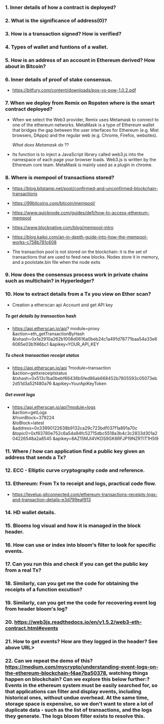 ### 1. Inner details of how a contract is deployed?

### 2. What is the significance of address(0)?

### 3. How is a transaction signed? How is verified?


### 4. Types of wallet and funtions of a wallet.

### 5. How is an address of an account in Ethereum derived? How about in Bitcoin?


### 6. Inner details of proof of stake consensus.

* https://bitfury.com/content/downloads/pos-vs-pow-1.0.2.pdf

### 7. When we deploy from Remix on Ropsten where is the smart contract deployed?

* When we select the Web3 provider, Remix uses Metamask to connect to one of the ethereum networks. MetaMask is a type of Ethereum wallet that bridges the gap between the user interfaces for Ethereum (e.g. Mist browsers, DApps) and the regular web (e.g. Chrome, Firefox, websites).


  _What does Metamask do_ ??

* Its function is to inject a JavaScript library called web3.js into the namespace of each page your browser loads. Web3.js is written by the Ethereum core team.   MetaMask is mainly used as a plugin in chrome.


### 8. Where is mempool of transactions stored?

* https://blog.bitstamp.net/post/confirmed-and-unconfirmed-blockchain-transactions
* https://99bitcoins.com/bitcoin/mempool/
* https://www.quicknode.com/guides/defi/how-to-access-ethereum-mempool
* https://www.blocknative.com/blog/mempool-intro
* https://blog.kaiko.com/an-in-depth-guide-into-how-the-mempool-works-c758b781c608

* The transaction pool is not stored on the blockchain: it is the set of transactions that are used to feed new blocks. Nodes store it in memory, and a poolstate.bin file when the node exits

### 9. How does the consensus process work in private chains such as multichain? in Hyperledger?


### 10.  How to extract details from a Tx you view on Ether scan?

* Creation a etherscan api Account and get API key

##### _To get details by transaction hash_

* https://api.etherscan.io/api?
module=proxy
&action=eth_getTransactionByHash
&txhash=0x1e2910a262b1008d0616a0beb24c1a491d78771baa54a33e66065e03b1f46bc1
&apikey=YOUR_API_KEY

##### _To check transaction receipt status_

* https://api.etherscan.io/api
   ?module=transaction
   &action=gettxreceiptstatus
   &txhash=0x513c1ba0bebf66436b5fed86ab668452b7805593c05073eb2d51d3a52f480a76
   &apikey=YourApiKeyToken
   
##### _Get event logs_
* https://api.etherscan.io/api?module=logs   
&action=getLogs   
&fromBlock=379224   
&toBlock=latest   
&address=0x33990122638b9132ca29c723bdf037f1a891a70c   
&topic0=0xf63780e752c6a54a94fc52715dbc5518a3b4c3c2833d301a204226548a2a8545
&apikey=8AZ15MJI4VKDS9GK6RFJP19NZRTIT1H5I9

### 11. Where / how can application find a public key given an address that sends a Tx?

### 12. ECC - Elliptic curve cryptography code and reference.

### 13. Ethereum: From Tx to receipt and logs, practical code flow.

* https://levelup.gitconnected.com/ethereum-transactions-receipts-logs-and-transaction-details-e3d799eaf913

### 14. HD wallet details.

### 15. Blooms log visual and how it is managed in the block header.

### 16. How can use or index into bloom's filter to look for specific events.

### 17. Can you run this and check if you can get the public key from a real Tx?

### 18. Similarly, can you get me the code for obtaining the receipts of a function excution?

### 19. Similarly, can you get me the code for recovering event log from header bloom's log?

### 20. https://web3js.readthedocs.io/en/v1.5.2/web3-eth-contract.html#events

### 21. How to get events? How are they logged in the header? See above URL>

### 22. Can we repeat the demo of this? https://medium.com/mycrypto/understanding-event-logs-on-the-ethereum-blockchain-f4ae7ba50378, watching things happen on blockchain? Can we explore this below further:? Events in the ethereum system must be easily searched for, so that applications can filter and display events, including historical ones, without undue overhead. At the same time, storage space is expensive, so we don't want to store a lot of duplicate data - such as the list of transactions, and the logs they generate. The logs bloom filter exists to resolve this.


